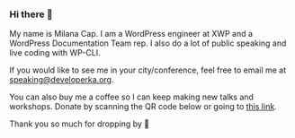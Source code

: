 ### Hi there 👋

My name is Milana Cap. I am a WordPress engineer at XWP and a WordPress Documentation Team rep. I also do a lot of public speaking and live coding with WP-CLI. 

If you would like to see me in your city/conference, feel free to email me at [speaking@developerka.org](mailto:speaking@developerka.org).

You can also buy me a coffee so I can keep making new talks and workshops. Donate by scanning the QR code below or going to [this link](https://donate.stripe.com/9AQ8wC7Fd6Iza5i4gg).

Thank you so much for dropping by 🍪

<!--
**zzap/zzap** is a ✨ _special_ ✨ repository because its `README.md` (this file) appears on your GitHub profile.

Here are some ideas to get you started:

- 🔭 I’m currently working on ...
- 🌱 I’m currently learning ...
- 👯 I’m looking to collaborate on ...
- 🤔 I’m looking for help with ...
- 💬 Ask me about ...
- 📫 How to reach me: ...
- 😄 Pronouns: ...
- ⚡ Fun fact: ...
-->
